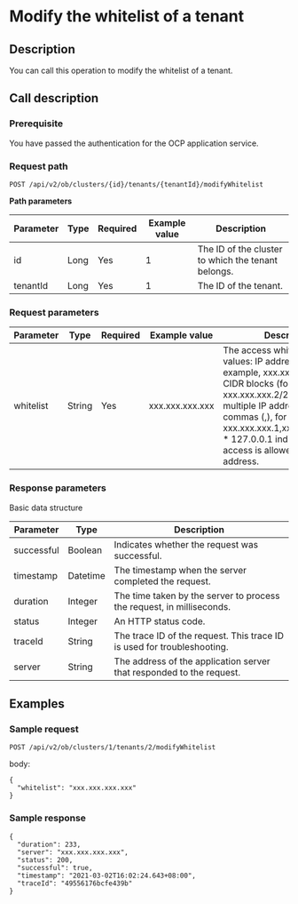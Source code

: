 Modify the whitelist of a tenant 
=====================================================



Description 
--------------------------------

You can call this operation to modify the whitelist of a tenant.

Call description 
-------------------------------------

### Prerequisite 

You have passed the authentication for the OCP application service.

### Request path 

`POST /api/v2/ob/clusters/{id}/tenants/{tenantId}/modifyWhitelist`

**Path parameters** 


| Parameter | Type | Required | Example value |                    Description                     |
|-----------|------|----------|---------------|----------------------------------------------------|
| id        | Long | Yes      | 1             | The ID of the cluster to which the tenant belongs. |
| tenantId  | Long | Yes      | 1             | The ID of the tenant.                              |



### Request parameters 



| Parameter |  Type  | Required | Example value |                                                                                                                                                                                                                                          Description                                                                                                                                                                                                                                           |
|-----------|--------|----------|---------------|------------------------------------------------------------------------------------------------------------------------------------------------------------------------------------------------------------------------------------------------------------------------------------------------------------------------------------------------------------------------------------------------------------------------------------------------------------------------------------------------|
| whitelist | String | Yes      | xxx.xxx.xxx.xxx       | The access whitelist.  * Valid values: IP addresses (for example, xxx.xxx.xxx.1) and CIDR blocks (for example, xxx.xxx.xxx.2/24).    <!-- --> * Separate multiple IP addresses with commas (,), for example, xxx.xxx.xxx.1,xxx.xxx.xxx.2/24.    <!-- --> * 127.0.0.1 indicates that no access is allowed from any IP address.    |



### Response parameters 

Basic data structure


| Parameter  |   Type   |                               Description                               |
|------------|----------|-------------------------------------------------------------------------|
| successful | Boolean  | Indicates whether the request was successful.                           |
| timestamp  | Datetime | The timestamp when the server completed the request.                    |
| duration   | Integer  | The time taken by the server to process the request, in milliseconds.   |
| status     | Integer  | An HTTP status code.                                                    |
| traceId    | String   | The trace ID of the request. This trace ID is used for troubleshooting. |
| server     | String   | The address of the application server that responded to the request.    |



Examples 
-----------------------------

### Sample request 

`POST /api/v2/ob/clusters/1/tenants/2/modifyWhitelist`

body:

```unknow
{
  "whitelist": "xxx.xxx.xxx.xxx"
}
```



### Sample response 

```unknow
{
  "duration": 233,
  "server": "xxx.xxx.xxx.xxx",
  "status": 200,
  "successful": true,
  "timestamp": "2021-03-02T16:02:24.643+08:00",
  "traceId": "49556176bcfe439b"
}
```


